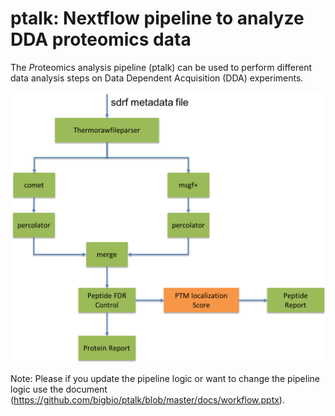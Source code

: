 # ptalk: Nextflow pipeline to analyze DDA proteomics data

The *P*roteomics analysis pipeline (ptalk) can be used to perform different data analysis steps on Data Dependent Acquisition (DDA) experiments.

![](https://github.com/bigbio/ptalk/raw/master/docs/workflow.png)


Note: Please if you update the pipeline logic or want to change the pipeline logic use the document (https://github.com/bigbio/ptalk/blob/master/docs/workflow.pptx).
